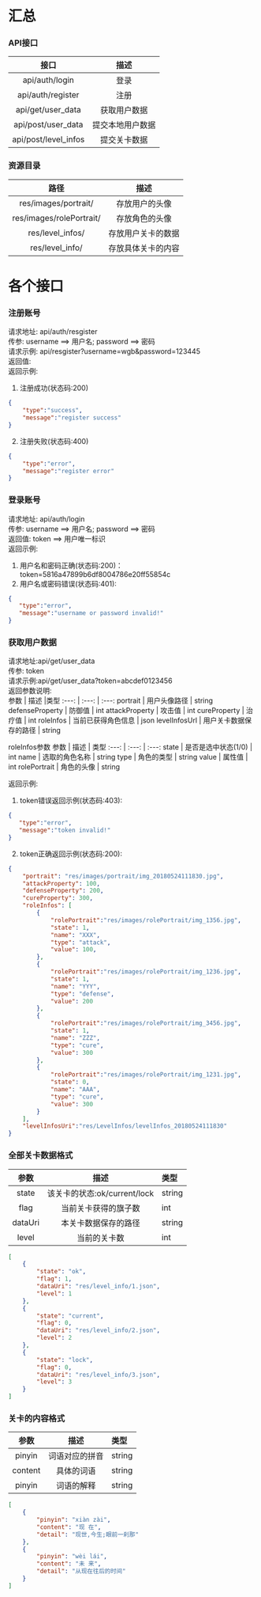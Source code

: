 汇总
===
### API接口
接口                    |   描述
:---:                   |   :---:
api/auth/login          |   登录
api/auth/register       |   注册
api/get/user_data       |   获取用户数据
api/post/user_data      |   提交本地用户数据
api/post/level_infos    |   提交关卡数据

### 资源目录
路径                    |   描述
:---:                   |   :---:
res/images/portrait/    |   存放用户的头像
res/images/rolePortrait/|   存放角色的头像
res/level_infos/        |   存放用户关卡的数据
res/level_info/         |   存放具体关卡的内容

各个接口
===

### 注册账号
请求地址: api/auth/resgister  
传参: username ==> 用户名; password ==> 密码  
请求示例: api/resgister?username=wgb&password=123445  
返回值:  
返回示例:
1. 注册成功(状态码:200)
```json
{
    "type":"success",
    "message":"register success"
}
```
2. 注册失败(状态码:400)
```json
{
    "type":"error",
    "message":"register error"
}
```

### 登录账号
请求地址: api/auth/login  
传参: username ==> 用户名; password ==> 密码  
返回值: token ==> 用户唯一标识  
返回示例: 
1. 用户名和密码正确(状态码:200)：  
token=5816a47899b6df8004786e20ff55854c
2. 用户名或密码错误(状态码:401):
```json
{
   "type":"error",
   "message":"username or password invalid!"
}
```

### 获取用户数据
请求地址:api/get/user_data  
传参: token  
请求示例:api/get/user_data?token=abcdef0123456  
返回参数说明:  
参数             | 描述                     |类型
:---:            | :---:                    | :---:
portrait         | 用户头像路径             | string 
defenseProperty  | 防御值                   | int
attackProperty   | 攻击值                   | int
cureProperty     | 治疗值                   | int
roleInfos        | 当前已获得角色信息       | json
levelInfosUrl    | 用户关卡数据保存的路径   | string 

roleInfos参数
参数         |  描述                |   类型
:---:        |  :---:               |   :---:
state        |  是否是选中状态(1/0) |   int
name         |  选取的角色名称      |   string
type         |  角色的类型          |   string
value        |  属性值              |   int
rolePortrait |  角色的头像          |   string

返回示例:
1. token错误返回示例(状态码:403):
```json
{
   "type":"error",
   "message":"token invalid!"
}  
```
2. token正确返回示例(状态码:200):
```json
{
    "portrait": "res/images/portrait/img_20180524111830.jpg",
    "attackProperty": 100,
    "defenseProperty": 200,
    "cureProperty": 300,
    "roleInfos": [
        {
            "rolePortrait":"res/images/rolePortrait/img_1356.jpg",
            "state": 1,
            "name": "XXX",
            "type": "attack",
            "value": 100,
        },
        {
            "rolePortrait":"res/images/rolePortrait/img_1236.jpg",
            "state": 1,
            "name": "YYY",
            "type": "defense",
            "value": 200
        },
        {
            "rolePortrait":"res/images/rolePortrait/img_3456.jpg",
            "state": 1,
            "name": "ZZZ",
            "type": "cure",
            "value": 300
        },
        {
            "rolePortrait":"res/images/rolePortrait/img_1231.jpg",
            "state": 0,
            "name": "AAA",
            "type": "cure",
            "value": 300
        }
    ],
    "levelInfosUri":"res/LevelInfos/levelInfos_20180524111830"
}
```
###  全部关卡数据格式
参数    | 描述                                  | 类型
:---:   | :---:                                 | :---
state   | 该关卡的状态:ok/current/lock          | string
flag    | 当前关卡获得的旗子数                  | int
dataUri | 本关卡数据保存的路径                  | string
level   | 当前的关卡数                          | int
```json
[
    {
        "state": "ok",
        "flag": 1,
        "dataUri": "res/level_info/1.json",
        "level": 1
    },
    {
        "state": "current",
        "flag": 0,
        "dataUri": "res/level_info/2.json",
        "level": 2
    },
    {
        "state": "lock",
        "flag": 0,
        "dataUri": "res/level_info/3.json",
        "level": 3
    }
]
```
### 关卡的内容格式
参数    |       描述        |类型
:--:    |       :--:        |:--
pinyin  |   词语对应的拼音  |   string
content |   具体的词语      |   string
pinyin  |   词语的解释      |   string
```json
[
    {
        "pinyin": "xiàn zài",
        "content": "现 在",
        "detail": "现世,今生;眼前一刹那"
    },
    {
        "pinyin": "wèi lái",
        "content": "未 来",
        "detail": "从现在往后的时间"
    }
]
```
